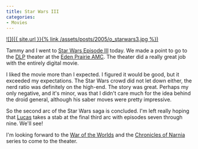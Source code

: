 ```yaml
---
title: Star Wars III
categories:
- Movies
---
```


[![]({{ site.url }}{% link /assets/posts/2005/o_starwars3.jpg %})](http://www.starwars.com/)


Tammy and I went to [Star Wars Episode III](http://www.starwars.com/) today. We made a point to go to the [DLP](http://www.dlp.com/dlp_cinema/default.asp) theater at the [Eden Prairie AMC](http://www.movietickets.com/house_detail.asp?afid=krtwinc&house_id=8163). The theater did a really great job with the entirely digital movie.

I liked the movie more than I expected. I figured it would be good, but it exceeded my expectations. The Star Wars crowd did not let down either, the nerd ratio was definitely on the high-end. The story was great. Perhaps my only negative, and it's minor, was that I didn't care much for the idea behind the droid general, although his saber moves were pretty impressive.

So the second arc of the Star Wars saga is concluded. I'm left really hoping that [Lucas](http://www.lucasfilm.com/) takes a stab at the final third arc with episodes seven through nine. We'll see!

I'm looking forward to the [War of the Worlds](http://www.waroftheworlds.com/) and the [Chronicles of Narnia](http://www.narnia.com/) series to come to the theater.

